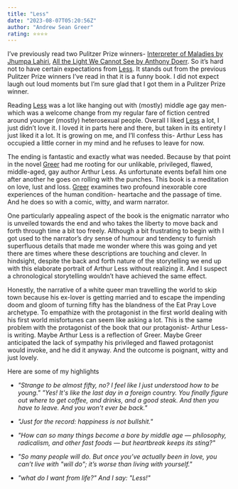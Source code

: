 ```yaml
---
title: "Less"
date: "2023-08-07T05:20:56Z"
author: "Andrew Sean Greer"
rating: ⭐⭐⭐⭐
---
```


<style>

</style>

I’ve previously read two Pulitzer Prize winners- <a href="https://rhearodrigues.me/Interpreter-of-Maladies/">Interpreter of Maladies by Jhumpa Lahiri</a>, <a href="https://rhearodrigues.me/All-the-Light-We-Cannot-See/">All the Light We Cannot See by Anthony Doerr</a>. So it’s hard not to have certain expectations from <a href="https://www.goodreads.com/book/show/39927096-less">Less</a>. It stands out from the previous Pulitzer Prize winners I’ve read in that it is a funny book. I did not expect laugh out loud moments but I’m sure glad that I got them in a Pulitzer Prize winner.

Reading <a href="https://www.goodreads.com/book/show/39927096-less">Less</a> was a lot like hanging out with (mostly) middle age gay men- which was a welcome change from my regular fare of fiction centred around younger (mostly) heterosexual people. Overall I liked <a href="https://www.goodreads.com/book/show/39927096-less">Less</a> a lot, I just didn’t love it. I loved it in parts here and there, but taken in its entirety I just liked it a lot. It is growing on me, and I’ll confess this- Arthur Less has occupied a little corner in my mind and he refuses to leave for now. 

The ending is fantastic and exactly what was needed. Because by that point in the novel <a href="https://www.goodreads.com/author/show/24892.Andrew_Sean_Greer">Greer</a> had me rooting for our unlikable, privileged, flawed, middle-aged, gay author Arthur Less. As unfortunate events befall him one after another he goes on rolling with the punches. This book is a meditation on love, lust and loss. <a href="https://www.goodreads.com/author/show/24892.Andrew_Sean_Greer">Greer</a> examines two profound inexorable core experiences of the human condition- heartache and the passage of time. And he does so with a comic, witty, and warm narrator. 

One particularly appealing aspect of the book is the enigmatic narrator who is unveiled towards the end and who takes the liberty to move back and forth through time a bit too freely. Although a bit frustrating to begin with I got used to the narrator’s dry sense of humour and tendency to furnish superfluous details that made me wonder where this was going and yet there are times where these descriptions are touching and clever. In hindsight, despite the back and forth nature of the storytelling we end up with this elaborate portrait of Arthur Less without realizing it. And I suspect a chronological storytelling wouldn’t have achieved the same effect.

Honestly, the narrative of a white queer man travelling the world to skip town because his ex-lover is getting married and to escape the impending doom and gloom of turning fifty has the blandness of the Eat Pray Love archetype. To empathize with the protagonist in the first world dealing with his first world misfortunes can seem like asking a lot. This is the same problem with the protagonist of the book that our protagonist- Arthur Less- is writing. Maybe Arthur Less is a reflection of Greer. Maybe Greer anticipated the lack of sympathy his privileged and flawed protagonist would invoke, and he did it anyway. And the outcome is poignant, witty and just lovely.  


Here are some of my highlights
<i>
* "Strange to be almost fifty, no? I feel like I just understood how to be young." "Yes! It's like the last day in a foreign country. You finally figure out where to get coffee, and drinks, and a good steak. And then you have to leave. And you won't ever be back."

* "Just for the record: happiness is not bullshit."

* "How can so many things become a bore by middle age — philosophy, radicalism, and other fast foods — but heartbreak keeps its sting?"

* "So many people will do. But once you’ve actually been in love, you can’t live with "will do"; it’s worse than living with yourself."

* "what do I want from life?" And I say: "Less!"
</i>
